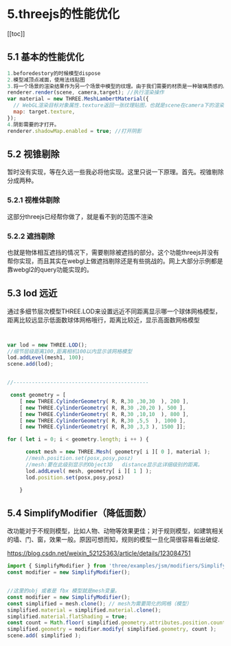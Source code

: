 # 5.threejs的性能优化

[[toc]]

## 5.1 基本的性能优化

```js
1.beforedestory的时候模型dispose
2.模型减顶点减面，使用法线贴图
3.将一个场景的渲染结果作为另一个场景中模型的纹理。由于我们需要的材质是一种玻璃质感的。所以这里我们可以用WebGLRenderTarget来进行贴图（texture）
renderer.render(scene, camera,target); //执行渲染操作
var material = new THREE.MeshLambertMaterial({
  // WebGL渲染目标对象属性.texture返回一张纹理贴图，也就是scene在camera下的渲染结果
  map: target.texture,
});
4.阴影需要的才打开。
renderer.shadowMap.enabled = true; //打开阴影
```





## 5.2  视锥剔除



暂时没有实现，等在久远一些我必将他实现。这里只说一下原理。首先。视锥剔除分成两种。

### 5.2.1  视椎体剔除

这部分threejs已经帮你做了，就是看不到的范围不渲染

### 5.2.2 遮挡剔除

也就是物体相互遮挡的情况下，需要剔除被遮挡的部分。这个功能threejs并没有帮你实现，而且其实在webgl上做遮挡剔除还是有些挑战的。网上大部分示例都是靠webgl2的query功能实现的。



## 5.3 lod 远近

通过多细节层次模型THREE.LOD来设置远近不同距离显示哪一个球体网格模型，距离比较远显示低面数球体网格哦行，距离比较近，显示高面数网格模型

```js


var lod = new THREE.LOD();
//细节层级距离100,距离相机100以内显示该网格模型
lod.addLevel(mesh1, 100);
scene.add(lod);


//--------------------------------------------

 const geometry = [
    [ new THREE.CylinderGeometry( R, R,30 ,30,30  ), 200 ],
    [ new THREE.CylinderGeometry( R, R,30 ,20,20 ), 500 ],
    [ new THREE.CylinderGeometry( R, R,30 ,10,10  ), 800 ],
    [ new THREE.CylinderGeometry( R, R,30 ,5,5  ), 1000 ],
    [ new THREE.CylinderGeometry( R, R,30 ,3,3 ), 1500 ]];

for ( let i = 0; i < geometry.length; i ++ ) {

      const mesh = new THREE.Mesh( geometry[ i ][ 0 ], material );
      //mesh.position.set(posx,posy,posz)
      //mesh:要在此级别显示的Object3D   distance显示此详细级别的距离。
      lod.addLevel( mesh, geometry[ i ][ 1 ] );
      lod.position.set(posx,posy,posz)

    }

```





## 5.4 SimplifyModifier（降低面数）

改功能对于不规则模型，比如人物、动物等效果更佳；对于规则模型，如建筑相关的墙、门、窗，效果一般。原因可想而知，规则的模型一旦化简很容易看出破绽.

https://blog.csdn.net/weixin_52125363/article/details/123084751

```js
import { SimplifyModifier } from 'three/examples/jsm/modifiers/SimplifyModifier'
const modifier = new SimplifyModifier();


//这里的obj 或者是 fbx 模型就是mesh变量。
const modifier = new SimplifyModifier();
const simplified = mesh.clone(); // mesh为需要简化的网格（模型）
simplified.material = simplified.material.clone();
simplified.material.flatShading = true;
const count = Math.floor( simplified.geometry.attributes.position.count * 0.875 ); // 需要移除模型点数的百分比
simplified.geometry = modifier.modify( simplified.geometry, count );
scene.add( simplified );


```

